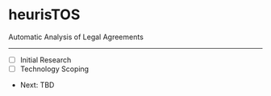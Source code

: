 # heurisTOS

Automatic Analysis of Legal Agreements

---

- [ ] Initial Research
- [ ] Technology Scoping
- Next: TBD
